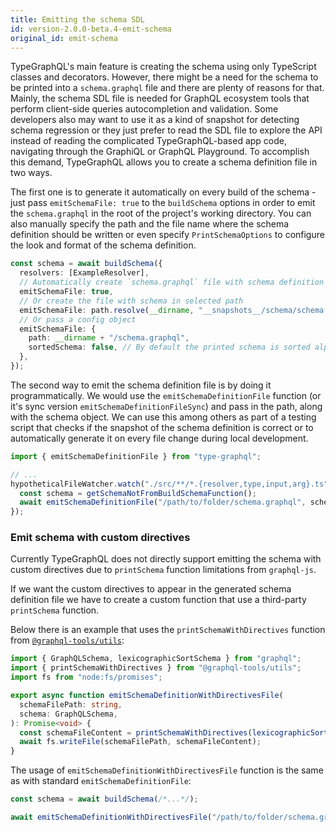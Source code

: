 ```yaml
---
title: Emitting the schema SDL
id: version-2.0.0-beta.4-emit-schema
original_id: emit-schema
---
```


TypeGraphQL's main feature is creating the schema using only TypeScript classes and decorators. However, there might be a need for the schema to be printed into a `schema.graphql` file and there are plenty of reasons for that. Mainly, the schema SDL file is needed for GraphQL ecosystem tools that perform client-side queries autocompletion and validation. Some developers also may want to use it as a kind of snapshot for detecting schema regression or they just prefer to read the SDL file to explore the API instead of reading the complicated TypeGraphQL-based app code, navigating through the GraphiQL or GraphQL Playground. To accomplish this demand, TypeGraphQL allows you to create a schema definition file in two ways.

The first one is to generate it automatically on every build of the schema - just pass `emitSchemaFile: true` to the `buildSchema` options in order to emit the `schema.graphql` in the root of the project's working directory. You can also manually specify the path and the file name where the schema definition should be written or even specify `PrintSchemaOptions` to configure the look and format of the schema definition.

```ts
const schema = await buildSchema({
  resolvers: [ExampleResolver],
  // Automatically create `schema.graphql` file with schema definition in project's working directory
  emitSchemaFile: true,
  // Or create the file with schema in selected path
  emitSchemaFile: path.resolve(__dirname, "__snapshots__/schema/schema.graphql"),
  // Or pass a config object
  emitSchemaFile: {
    path: __dirname + "/schema.graphql",
    sortedSchema: false, // By default the printed schema is sorted alphabetically
  },
});
```

The second way to emit the schema definition file is by doing it programmatically. We would use the `emitSchemaDefinitionFile` function (or it's sync version `emitSchemaDefinitionFileSync`) and pass in the path, along with the schema object. We can use this among others as part of a testing script that checks if the snapshot of the schema definition is correct or to automatically generate it on every file change during local development.

```ts
import { emitSchemaDefinitionFile } from "type-graphql";

// ...
hypotheticalFileWatcher.watch("./src/**/*.{resolver,type,input,arg}.ts", async () => {
  const schema = getSchemaNotFromBuildSchemaFunction();
  await emitSchemaDefinitionFile("/path/to/folder/schema.graphql", schema);
});
```

### Emit schema with custom directives

Currently TypeGraphQL does not directly support emitting the schema with custom directives due to `printSchema` function limitations from `graphql-js`.

If we want the custom directives to appear in the generated schema definition file we have to create a custom function that use a third-party `printSchema` function.

Below there is an example that uses the `printSchemaWithDirectives` function from [`@graphql-tools/utils`](https://www.graphql-tools.com/docs/api/modules/utils):

```ts
import { GraphQLSchema, lexicographicSortSchema } from "graphql";
import { printSchemaWithDirectives } from "@graphql-tools/utils";
import fs from "node:fs/promises";

export async function emitSchemaDefinitionWithDirectivesFile(
  schemaFilePath: string,
  schema: GraphQLSchema,
): Promise<void> {
  const schemaFileContent = printSchemaWithDirectives(lexicographicSortSchema(schema));
  await fs.writeFile(schemaFilePath, schemaFileContent);
}
```

The usage of `emitSchemaDefinitionWithDirectivesFile` function is the same as with standard `emitSchemaDefinitionFile`:

```ts
const schema = await buildSchema(/*...*/);

await emitSchemaDefinitionWithDirectivesFile("/path/to/folder/schema.graphql", schema);
```
